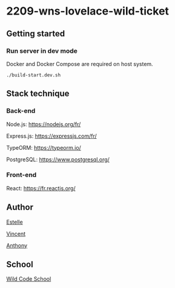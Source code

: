 # 2209-wns-lovelace-wild-ticket

## Getting started

### Run server in dev mode

Docker and Docker Compose are required on host system.

```
./build-start.dev.sh
```
## Stack technique

### Back-end

Node.js: 
https://nodejs.org/fr/

Express.js: 
https://expressjs.com/fr/

TypeORM: 
https://typeorm.io/

PostgreSQL: 
https://www.postgresql.org/

### Front-end

React: 
https://fr.reactjs.org/

## Author

[Estelle](https://github.com/Estelle9)

[Vincent](https://github.com/vincentDubresson)

[Anthony](https://github.com/Anthony-AGTN)

## School

[Wild Code School](https://github.com/WildCodeSchool)